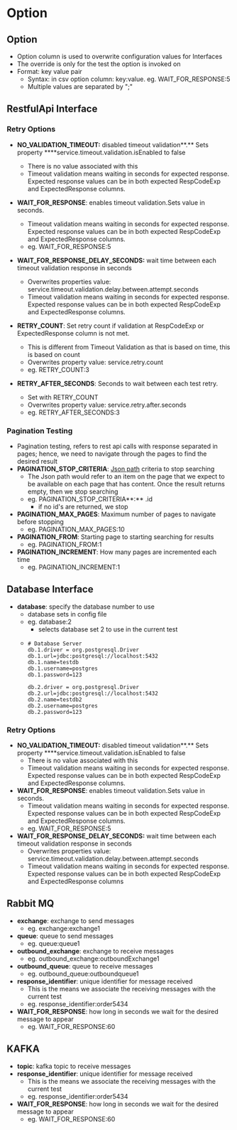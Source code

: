 # Option

## Option

* Option column is used to overwrite configuration values for Interfaces
* The override is only for the test the option is invoked on
* Format: key value pair
  * Syntax: in csv option column: key:value. eg. WAIT\_FOR\_RESPONSE:5
  * Multiple values are separated by ";"

## RestfulApi Interface

### Retry Options

* **NO\_VALIDATION\_TIMEOUT:** disabled timeout validation**.** Sets property ****service.timeout.validation.isEnabled to false
  * There is no value associated with this
  * Timeout validation means waiting in seconds for expected response. Expected response values can be in both expected RespCodeExp and ExpectedResponse columns.
* **WAIT\_FOR\_RESPONSE**: enables timeout validation.Sets value in seconds.
  * Timeout validation means waiting in seconds for expected response. Expected response values can be in both expected RespCodeExp and ExpectedResponse columns.
  * eg. WAIT\_FOR\_RESPONSE:5 
* **WAIT\_FOR\_RESPONSE\_DELAY\_SECONDS:** wait time between each timeout validation response in seconds
  * Overwrites properties value:  service.timeout.validation.delay.between.attempt.seconds
  * Timeout validation means waiting in seconds for expected response. Expected response values can be in both expected RespCodeExp and ExpectedResponse columns.
* **RETRY\_COUNT**: Set retry count if validation at RespCodeExp or ExpectedResponse column is not met. 

  * This is different from Timeout Validation as that is based on time, this is based on count
  * Overwrites property value: service.retry.count
  * eg. RETRY\_COUNT:3

 

* **RETRY\_AFTER\_SECONDS**: Seconds to wait between each test retry. 
  * Set with RETRY\_COUNT
  * Overwrites property value: service.retry.after.seconds
  * eg. RETRY\_AFTER\_SECONDS:3

### Pagination Testing

* Pagination testing, refers to rest api calls with response separated in pages; hence, we need to navigate through the pages to find the desired result
* **PAGINATION\_STOP\_CRITERIA**: [Json path](https://docs.autonomx.io/service-level-testing/interface/rest-api/json-path) criteria to stop searching
  * The Json path would refer to an item on the page that we expect to be available on each page that has content. Once the result returns empty, then we stop searching
  * eg. PAGINATION\_STOP\_CRITERIA**:** .id
    * if no id's are returned, we stop
* **PAGINATION\_MAX\_PAGES**: Maximum number of pages to navigate before stopping
  * eg. PAGINATION\_MAX\_PAGES:10
* **PAGINATION\_FROM**: Starting page to starting searching for results
  * eg. PAGINATION\_FROM:1
* **PAGINATION\_INCREMENT**: How many pages are incremented each time
  * eg. PAGINATION\_INCREMENT:1

## Database Interface

* **database**: specify the database number to use
  * database sets in config file
  * eg. database:2
    * selects database set 2 to use in the current test
  * ```text
    # Database Server
    db.1.driver = org.postgresql.Driver
    db.1.url=jdbc:postgresql://localhost:5432
    db.1.name=testdb
    db.1.username=postgres
    db.1.password=123

    db.2.driver = org.postgresql.Driver
    db.2.url=jdbc:postgresql://localhost:5432
    db.2.name=testdb2
    db.2.username=postgres
    db.2.password=123
    ```



### Retry Options

* **NO\_VALIDATION\_TIMEOUT:** disabled timeout validation**.** Sets property ****service.timeout.validation.isEnabled to false
  * There is no value associated with this
  * Timeout validation means waiting in seconds for expected response. Expected response values can be in both expected RespCodeExp and ExpectedResponse columns.
* **WAIT\_FOR\_RESPONSE**: enables timeout validation.Sets value in seconds.
  * Timeout validation means waiting in seconds for expected response. Expected response values can be in both expected RespCodeExp and ExpectedResponse columns.
  * eg. WAIT\_FOR\_RESPONSE:5 
* **WAIT\_FOR\_RESPONSE\_DELAY\_SECONDS:** wait time between each timeout validation response in seconds
  * Overwrites properties value:  service.timeout.validation.delay.between.attempt.seconds
  * Timeout validation means waiting in seconds for expected response. Expected response values can be in both expected RespCodeExp and ExpectedResponse columns

## Rabbit MQ

* **exchange**: exchange to send messages
  * eg. exchange:exchange1
* **queue**: queue to send messages
  * eg. queue:queue1
* **outbound\_exchange**: exchange to receive messages
  * eg. outbound\_exchange:outboundExchange1
* **outbound\_queue**: queue to receive messages
  * eg. outbound\_queue:outboundqueue1
* **response\_identifier**: unique identifier for message received
  * This is the means we associate the receiving messages with the current test
  * eg. response\_identifier:order5434
* **WAIT\_FOR\_RESPONSE**: how long in seconds we wait for the desired message to appear
  * eg. WAIT\_FOR\_RESPONSE:60

## KAFKA

* **topic**: kafka topic to receive messages
* **response\_identifier**: unique identifier for message received
  * This is the means we associate the receiving messages with the current test
  * eg. response\_identifier:order5434
* **WAIT\_FOR\_RESPONSE**: how long in seconds we wait for the desired message to appear
  * eg. WAIT\_FOR\_RESPONSE:60




